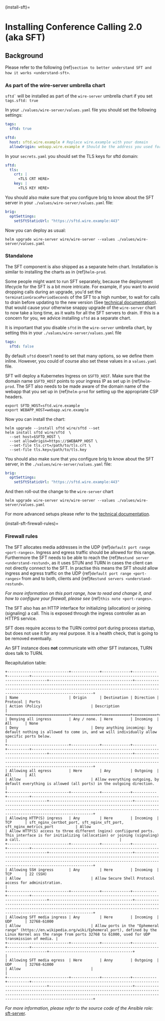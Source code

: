 (install-sft)=

# Installing Conference Calling 2.0 (aka SFT)

## Background

Please refer to the following {ref}`section to better understand SFT and how it works <understand-sft>`.

### As part of the wire-server umbrella chart

`` sftd` `` will be installed as part of the `wire-server` umbrella chart if you set `tags.sftd: true`

In your `./values/wire-server/values.yaml` file you should set the following settings:

```yaml
tags:
  sftd: true

sftd:
  host: sftd.wire.example # Replace wire.example with your domain
  allowOrigin: webapp.wire.example # Should be the address you used for the webapp deployment
```

In your `secrets.yaml` you should set the TLS keys for sftd domain:

```yaml
sftd:
  tls:
    crt: |
      <TLS CRT HERE>
    key: |
      <TLS KEY HERE>
```

You should also make sure that you configure brig to know about the SFT server in your `./values/wire-server/values.yaml`  file:

```yaml
brig:
  optSettings:
    setSftStaticUrl: "https://sftd.wire.example:443"
```

Now you can deploy as usual:

```shell
helm upgrade wire-server wire/wire-server --values ./values/wire-server/values.yaml
```

### Standalone

The SFT component is also shipped as a separate helm chart. Installation is similar to installing
the charts as in {ref}`helm-prod`.

Some people might want to run SFT separately, because the deployment lifecycle for the SFT is a bit more intricate. For example,
if you want to avoid dropping calls during an upgrade, you'd set the `terminationGracePeriodSeconds` of the SFT to a high number, to wait
for calls to drain before updating to the new version (See  [technical documentation](https://github.com/wireapp/wire-server/blob/develop/charts/sftd/README.md)).  that would cause your otherwise snappy upgrade of the `wire-server` chart to now take a long time, as it waits for all
the SFT servers to drain. If this is a concern for you, we advice installing `sftd` as a separate chart.

It is important that you disable `sftd` in the `wire-server` umbrella chart, by setting this in your `./values/wire-server/values.yaml`  file

```yaml
tags:
  sftd: false
```

By default `sftd` doesn't need to set that many options, so we define them inline. However, you could of course also set these values in a `values.yaml` file.

SFT will deploy a Kubernetes Ingress on `$SFTD_HOST`.  Make sure that the domain name `$SFTD_HOST` points to your ingress IP as set up in {ref}`helm-prod`.  The SFT also needs to be made aware of the domain name of the webapp that you set up in {ref}`helm-prod` for setting up the appropriate CSP headers.

```shell
export SFTD_HOST=sftd.wire.example
export WEBAPP_HOST=webapp.wire.example
```

Now you can install the chart:

```shell
helm upgrade --install sftd wire/sftd --set
helm install sftd wire/sftd  \
  --set host=$SFTD_HOST \
  --set allowOrigin=https://$WEBAPP_HOST \
  --set-file tls.crt=/path/to/tls.crt \
  --set-file tls.key=/path/to/tls.key
```

You should also make sure that you configure brig to know about the SFT server, in the `./values/wire-server/values.yaml` file:

```yaml
brig:
  optSettings:
    setSftStaticUrl: "https://sftd.wire.example:443"
```

And then roll-out the change to the `wire-server` chart

```shell
helm upgrade wire-server wire/wire-server --values ./values/wire-server/values.yaml
```

For more advanced setups please refer to the [technical documentation](https://github.com/wireapp/wire-server/blob/develop/charts/sftd/README.md).

(install-sft-firewall-rules)=

### Firewall rules

The SFT allocates media addresses in the UDP {ref}`default port range <port-ranges>`. Ingress and
egress traffic should be allowed for this range. Furthermore the SFT needs to be
able to reach the {ref}`Restund server <understand-restund>`, as it uses STUN and TURN in cases the client
can not directly connect to the SFT. In practise this means the SFT should
allow ingress and egress traffic on the UDP {ref}`default port range <port-ranges>` from and
to both, clients and {ref}`Restund servers <understand-restund>`.

*For more information on this port range, how to read and change it, and how to configure your firewall, please see* {ref}`this note <port-ranges>`.

The SFT also has an HTTP interface for initializing (allocation) or joining (signaling) a call. This is exposed through
the ingress controller as an HTTPS service.

SFT does require access to the TURN control port during process startup, but does not use it for any real purpose.
It is a health check, that is going to be removed eventually.

An SFT instance does **not** communicate with other SFT instances, TURN does talk to TURN.

Recapitulation table:

```{eval-rst}
+----------------------------+-------------+-------------+-----------+----------+-----------------------------------------------------------------------------+--------------------------------------+-----------------------------------------------------------------------------------------------------------------------------------------------------------------------------------------------+
| Name                       | Origin      | Destination | Direction | Protocol | Ports                                                                       | Action (Policy)                      | Description                                                                                                                                                                                   |
+============================+=============+=============+===========+==========+=============================================================================+======================================+===============================================================================================================================================================================================+
| Denying all ingress        | Any / none. | Here        | Incoming  | All      | None                                                                        | Deny                                 | Deny anything incoming: by default nothing is allowed to come in, and we will individually allow specific ports below.                                                                        |
+----------------------------+-------------+-------------+-----------+----------+-----------------------------------------------------------------------------+--------------------------------------+-----------------------------------------------------------------------------------------------------------------------------------------------------------------------------------------------+
| Allowing all egress        | Here        | Any         | Outgoing  | All      | All                                                                         | Allow                                | Allow everything outgoing, by default everything is allowed (all ports) in the outgoing direction.                                                                                            |
+----------------------------+-------------+-------------+-----------+----------+-----------------------------------------------------------------------------+--------------------------------------+-----------------------------------------------------------------------------------------------------------------------------------------------------------------------------------------------+
| Allowing HTTP(S) ingress   | Any         | Here        | Incoming  | TCP      | sft_nginx_certbot_port, sft_nginx_sft_port, sft_nginx_metrics_port          | Allow                                | Allow HTTP(S) access to three different (nginx) confiigured ports. This interface is for initializing (allocation) or joining (signaling) a call.                                             |
+----------------------------+-------------+-------------+-----------+----------+-----------------------------------------------------------------------------+--------------------------------------+-----------------------------------------------------------------------------------------------------------------------------------------------------------------------------------------------+
| Allowing SSH ingress       | Any         | Here        | Incoming  | TCP      | 22 (SSH)                                                                    | Allow                                | Allow Secure Shell Protocol access for administration.                                                                                                                                        |
+----------------------------+-------------+-------------+-----------+----------+-----------------------------------------------------------------------------+--------------------------------------+-----------------------------------------------------------------------------------------------------------------------------------------------------------------------------------------------+
| Allowing SFT media ingress | Any         | Here        | Incoming  | UDP      | 32768-61000                                                                 | Allow                                | Allow ports in the "Ephemeral range" (https://en.wikipedia.org/wiki/Ephemeral_port), defined by the Linux Kernel ass the range from ports 32768 to 61000, used for UDP transmission of media. |
+----------------------------+-------------+-------------+-----------+----------+-----------------------------------------------------------------------------+--------------------------------------+                                                                                                                                                                                               |
| Allowing SFT media egress  | Here        | Anny        | Outgoing  | UDP      | 32768-61000                                                                 | Allow                                |                                                                                                                                                                                               |
+----------------------------+-------------+-------------+-----------+----------+-----------------------------------------------------------------------------+--------------------------------------+-----------------------------------------------------------------------------------------------------------------------------------------------------------------------------------------------+
```

*For more information, please refer to the source code of the Ansible role:* [sft-server](https://github.com/wireapp/ansible-sft/blob/develop/roles/sft-server/tasks/traffic.yml).
